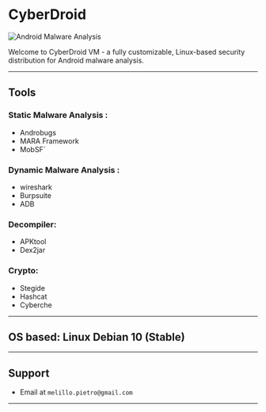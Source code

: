 # CyberDroid

![Android Malware Analysis ](https://www.google.com/url?sa=i&url=https://www.tecnoandroid.it/2020/11/08/malware-su-android-ecco-alien-riesce-a-vedere-tutte-le-password-819872&psig=AOvVaw0JH565SMc8KIQkcVF7tye1&ust=1613474237949000&source=images&cd=vfe&ved=0CAIQjRxqFwoTCOiV3Yni6-4CFQAAAAAdAAAAABAD)


Welcome to CyberDroid VM - a fully customizable, Linux-based security distribution for Android malware analysis.

---
## Tools

### Static Malware Analysis :
* Androbugs
* MARA Framework
* MobSF`
### Dynamic Malware Analysis : 
* wireshark
* Burpsuite
* ADB
### Decompiler: 
* APKtool 
* Dex2jar
### Crypto:
* Stegide
* Hashcat
* Cyberche
---

## OS based: Linux Debian 10 (Stable)
---

## Support


- Email at `melillo.pietro@gmail.com`</a>

---
